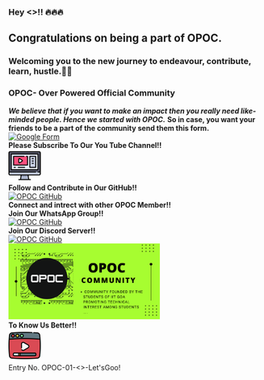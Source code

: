 <h3>Hey <<Name>>!! 🔥🔥🔥</h3>
<h2>Congratulations on being a part of OPOC.</h2>
<h3>Welcoming you to the new journey to endeavour, contribute, learn, hustle.💪💪</h3>
<h3>OPOC- Over Powered Official Community</h3>
<strong><em>We believe that if you want to make an impact then you really need like-minded people. Hence we started with OPOC.</em></strong>
<strong>So in case, you want your friends to be a part of the community send them this form.</strong>
<br>
<a href="https://forms.gle/uDaEYpGM8zBDL3Ly6" target="blank"><img src="https://img.icons8.com/color/2x/google-forms.png" alt="Google Form" height="55" width="55"/></a>
<br>
<strong>Please Subscribe To Our You Tube Channel!!</strong>
<br>
<a href="https://www.youtube.com/channel/UCeOtffnJrIKsdtyY-FpFl-A" target="blank"><img src="https://github.com/srajan-kiyotaka/OPOC-Email-Draft/blob/main/Resource/computer.png?raw=true" alt="OPOC YouTube" height="64" width="64" /></a>
<br>
<strong>Follow and Contribute in Our GitHub!!</strong>
<br>
<a href="https://github.com/OPOC-Team" target="blank"><img src="https://img.icons8.com/glyph-neue/344/github.png" alt="OPOC GitHub" height="64" width="64" /></a>
<br>
<strong>Connect and intrect with other OPOC Member!!</strong>
<br>
<strong>Join Our WhatsApp Group!!</strong>
<br>
<a href="https://chat.whatsapp.com/Fkxa0v4bPkP4dEbC5ukJni" target="blank"><img src="https://cdn-icons-png.flaticon.com/512/1383/1383269.png" alt="OPOC GitHub" height="64" width="64" /></a>
<br>
<strong>Join Our Discord Server!!</strong>
<br>
<a href="https://discord.gg/DPVetSXD4q" target="blank"><img src="https://img.icons8.com/clouds/344/discord-logo.png" alt="OPOC GitHub" height="64" width="64" /></a>
<br>
<img src="https://github.com/srajan-kiyotaka/OPOC-First-Git-GitHub-Session/blob/update/OPOC%20banner.png?raw=true" width="300"/>
<br>
<strong>To Know Us Better!!</strong>
<br>
<a href="https://www.youtube.com/watch?v=aj99_Y9wDQw&ab_channel=OPOC" target="blank"><img src=https://github.com/srajan-kiyotaka/OPOC-Email-Draft/blob/main/Resource/youtube.png?raw=true" alt="OPOC YouTube" height="64" width="64" /></a>
<br>
Entry No. OPOC-01-<<Case No>>-Let'sGoo!
